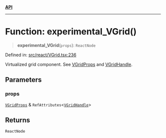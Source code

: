 [**API**](../../API.md)

***

# Function: experimental\_VGrid()

> **experimental\_VGrid**(`props`): `ReactNode`

Defined in: [src/react/VGrid.tsx:236](https://github.com/inokawa/virtua/blob/41a33aaa191d1b7d2f2edf9ebdf280019e03fb14/src/react/VGrid.tsx#L236)

Virtualized grid component. See [VGridProps](../interfaces/VGridProps.md) and [VGridHandle](../interfaces/VGridHandle.md).

## Parameters

### props

[`VGridProps`](../interfaces/VGridProps.md) & `RefAttributes`\<[`VGridHandle`](../interfaces/VGridHandle.md)\>

## Returns

`ReactNode`
